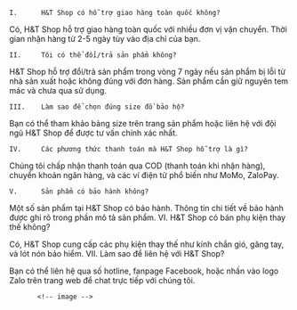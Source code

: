     I.      H&T Shop có hỗ trợ giao hàng toàn quốc không?

Có, H&T Shop hỗ trợ giao hàng toàn quốc với nhiều đơn vị vận chuyển. Thời gian nhận hàng từ 2-5 ngày tùy vào địa chỉ của bạn.

    II.     Tôi có thể đổi/trả sản phẩm không?

H&T Shop hỗ trợ đổi/trả sản phẩm trong vòng 7 ngày nếu sản phẩm bị lỗi từ nhà sản xuất hoặc không đúng với đơn hàng. Sản phẩm cần giữ nguyên tem mác và chưa qua sử dụng.

    III.    Làm sao để chọn đúng size đồ bảo hộ?

Bạn có thể tham khảo bảng size trên trang sản phẩm hoặc liên hệ với đội ngũ H&T Shop để được tư vấn chính xác nhất.

    IV.     Các phương thức thanh toán mà H&T Shop hỗ trợ là gì?

Chúng tôi chấp nhận thanh toán qua COD (thanh toán khi nhận hàng), chuyển khoản ngân hàng, và các ví điện tử phổ biến như MoMo, ZaloPay.

    V.      Sản phẩm có bảo hành không?

Một số sản phẩm tại H&T Shop có bảo hành. Thông tin chi tiết về bảo hành được ghi rõ trong phần mô tả sản phẩm.
    VI.     H&T Shop có bán phụ kiện thay thế không?

Có, H&T Shop cung cấp các phụ kiện thay thế như kính chắn gió, găng tay, và lót nón bảo hiểm.
    VII.    Làm sao để liên hệ với H&T Shop?

Bạn có thể liên hệ qua số hotline, fanpage Facebook, hoặc nhấn vào logo Zalo trên trang web để chat trực tiếp với chúng tôi.


           <!-- image -->
